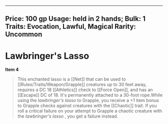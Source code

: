 
---
Price: 100 gp
Usage: held in 2 hands;
Bulk: 1
Traits: Evocation, Lawful, Magical
Rarity: Uncommon
---

# Lawbringer's Lasso

**Item 4**

> This enchanted lasso is a [[Net]] that can be used to [[Rules/Traits/Weapon/Grapple]] creatures up to 30 feet away, requires a DC 18 [[Athletics]] check to [[Force Open]], and has an [[Escape]] DC of 18. It's permanently attached to a 30-foot rope.While using the *lawbringer's lasso* to Grapple, you receive a +1 item bonus to Grapple checks against creatures with the [[Chaotic]] trait. If you roll a critical failure on your attempt to Grapple a chaotic creature with the *lawbringer's lasso* , you get a failure instead.
